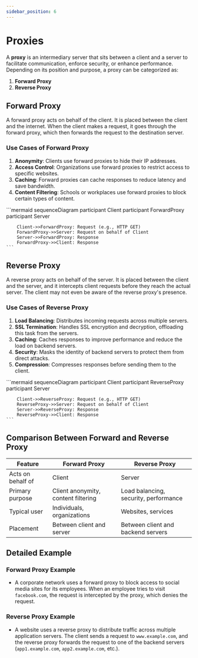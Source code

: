```yaml
---
sidebar_position: 6
---
```


# Proxies

A **proxy** is an intermediary server that sits between a client and a server to facilitate communication, enforce security, or enhance performance. Depending on its position and purpose, a proxy can be categorized as:

1. **Forward Proxy**
2. **Reverse Proxy**

## Forward Proxy

A forward proxy acts on behalf of the client. It is placed between the client and the internet. When the client makes a request, it goes through the forward proxy, which then forwards the request to the destination server.

### Use Cases of Forward Proxy

1. **Anonymity**: Clients use forward proxies to hide their IP addresses.
2. **Access Control**: Organizations use forward proxies to restrict access to specific websites.
3. **Caching**: Forward proxies can cache responses to reduce latency and save bandwidth.
4. **Content Filtering**: Schools or workplaces use forward proxies to block certain types of content.

<div style={{textAlign: 'center'}}>
    ```mermaid
    sequenceDiagram
        participant Client
        participant ForwardProxy
        participant Server

        Client->>ForwardProxy: Request (e.g., HTTP GET)
        ForwardProxy->>Server: Request on behalf of Client
        Server->>ForwardProxy: Response
        ForwardProxy->>Client: Response
    ```

</div>

## Reverse Proxy

A reverse proxy acts on behalf of the server. It is placed between the client and the server, and it intercepts client requests before they reach the actual server. The client may not even be aware of the reverse proxy's presence.

### Use Cases of Reverse Proxy

1. **Load Balancing**: Distributes incoming requests across multiple servers.
2. **SSL Termination**: Handles SSL encryption and decryption, offloading this task from the servers.
3. **Caching**: Caches responses to improve performance and reduce the load on backend servers.
4. **Security**: Masks the identity of backend servers to protect them from direct attacks.
5. **Compression**: Compresses responses before sending them to the client.

<div style={{textAlign: 'center'}}>
    ```mermaid
    sequenceDiagram
        participant Client
        participant ReverseProxy
        participant Server

        Client->>ReverseProxy: Request (e.g., HTTP GET)
        ReverseProxy->>Server: Request on behalf of Client
        Server->>ReverseProxy: Response
        ReverseProxy->>Client: Response
    ```

</div>

## Comparison Between Forward and Reverse Proxy

| Feature           | Forward Proxy                       | Reverse Proxy                         |
| ----------------- | ----------------------------------- | ------------------------------------- |
| Acts on behalf of | Client                              | Server                                |
| Primary purpose   | Client anonymity, content filtering | Load balancing, security, performance |
| Typical user      | Individuals, organizations          | Websites, services                    |
| Placement         | Between client and server           | Between client and backend servers    |

## Detailed Example

### Forward Proxy Example

- A corporate network uses a forward proxy to block access to social media sites for its employees. When an employee tries to visit `facebook.com`, the request is intercepted by the proxy, which denies the request.

### Reverse Proxy Example

- A website uses a reverse proxy to distribute traffic across multiple application servers. The client sends a request to `www.example.com`, and the reverse proxy forwards the request to one of the backend servers (`app1.example.com`, `app2.example.com`, etc.).
